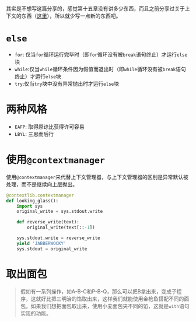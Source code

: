其实是不想写这篇分享的，感觉第十五章没有讲多少东西，而且之前分享过关于上下文的东西（[这里](https://darren2017.github.io/2018/09/05/Flask-个人进阶/#上下文)），所以就少写一点新的东西吧。

# `else`
+ `for`: 仅当`for`循环运行完毕时（即`for`循环没有被`break`语句终止）才运行`else`块
+ `while`:仅当`while`循环条件因为假值而退出时（即`while`循环没有被`break`语句终止）才运行`else`块
+ `try`:仅当`try`块中没有异常抛出时才运行`else`块

# 两种风格
+ `EAFP`: 取得原谅比获得许可容易
+ `LBYL`: 三思而后行

# 使用`@contextmanager`
使用`@contextmanager`来代替上下文管理器，与上下文管理器的区别是异常默认被处理，而不是继续向上层抛出。

```py
@contextlib.contextmanager
def looking_glass():
    import sys
    original_write = sys.stdout.write

    def reverse_write(text):
        original_write(text[::-1])

    sys.stdout.write = reverse_write
    yield 'JABBERWOCKY'
    sys.stdout = original_write
``` 

# 取出面包
> 假如有一系列操作，如A-B-C和P-B-Q，那么可以把B拿出来，变成子程序，这就好比把三明治的馅取出来，这样我们就能使用金枪鱼搭配不同的面包。如果我们想把面包取出来，使用小麦面包夹不同的馅，这就是`with`语句实现的功能。
